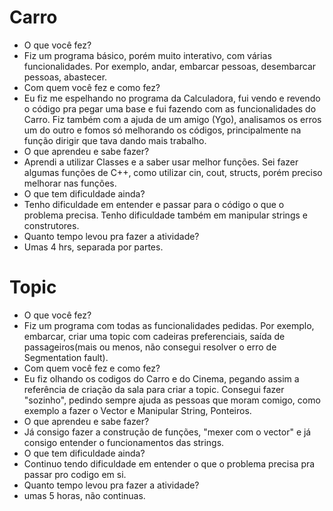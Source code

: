 # Carro

- O que você fez? 
- Fiz um programa básico, porém muito interativo, com várias funcionalidades. Por exemplo, andar, embarcar pessoas, desembarcar pessoas, abastecer.
- Com quem você fez e como fez? 
- Eu fiz me espelhando no programa da Calculadora, fui vendo e revendo o código pra pegar uma base e fui fazendo com as funcionalidades do Carro. Fiz também com a ajuda de um amigo (Ygo),  analisamos os erros um do outro e fomos só melhorando os códigos,  principalmente na função dirigir que tava dando mais trabalho.
- O que aprendeu e sabe fazer? 
- Aprendi a utilizar Classes e a saber usar melhor funções. Sei fazer algumas funções de C++, como utilizar cin, cout, structs, porém preciso melhorar nas funções.
- O que tem dificuldade ainda? 
- Tenho dificuldade em entender e passar para o código o que o problema precisa. Tenho dificuldade também em manipular strings e construtores.
- Quanto tempo levou pra fazer a atividade? 
- Umas 4 hrs, separada por partes. 

# Topic

- O que você fez? 
- Fiz um programa com todas as funcionalidades pedidas. Por exemplo, embarcar, criar uma topic com cadeiras preferenciais, saída de passageiros(mais ou menos, não consegui resolver o erro de Segmentation fault). 
- Com quem você fez e como fez?
- Eu fiz olhando os codigos do Carro e do Cinema, pegando assim a referência de criação da sala para criar a topic. Consegui fazer "sozinho", pedindo sempre ajuda as pessoas que moram comigo, como exemplo a fazer o Vector e Manipular String, Ponteiros.
- O que aprendeu e sabe fazer?
- Já consigo fazer a construção de funções, "mexer com o vector" e já consigo entender o funcionamentos das strings. 
- O que tem dificuldade ainda? 
- Continuo tendo dificuldade em entender o que o problema precisa pra passar pro codigo em si.
- Quanto tempo levou pra fazer a atividade? 
- umas 5 horas, não continuas.
